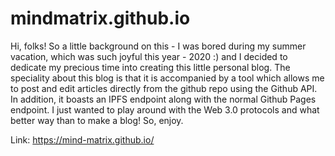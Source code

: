 # mindmatrix.github.io

Hi, folks! So a little background on this - I was bored during my summer vacation, which was such joyful this year - 2020 :) and I decided to dedicate my precious time into creating this little personal blog. The speciality about this blog is that it is accompanied by a tool which allows me to post and edit articles directly from the github repo using the Github API. In addition, it boasts an IPFS endpoint along with the normal Github Pages endpoint. I just wanted to play around with the Web 3.0 protocols and what better way than to make a blog! So, enjoy.

Link: https://mind-matrix.github.io/
